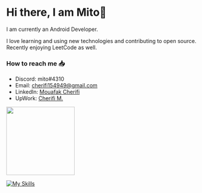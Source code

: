 # Hi there, I am Mito👋
I am currently an Android Developer.

I love learning and using new technologies and contributing to open source. Recently enjoying LeetCode as well.

### How to reach me 📥
-   Discord: mito#4310
-   Email: cherifi154949@gmail.com
-   LinkedIn: [Mouafak Cherifi](https://www.linkedin.com/in/cherifi-mouafak/)
-   UpWork: [Cherifi M.](https://www.upwork.com/freelancers/~01b7bc5dc0a1552c27)

  <img height="180em" src="https://github-readme-stats.vercel.app/api/top-langs/?username=CherifiMi&hide=css,scss,html&layout=compact&&hide_title=true&hide_border=true&langs_count=5&bg_color=00000000&text_color=999"/>
 
[![My Skills](https://skillicons.dev/icons?i=androidstudio,cs,dotnet,figma,heroku,idea,rust,mongodb,ktor,java,kotlin,visualstudio,sqlite,vscode)](https://skillicons.dev)


